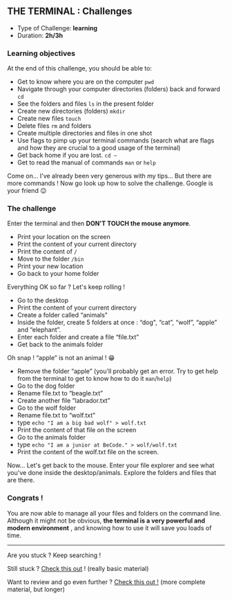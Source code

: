 ## THE TERMINAL : Challenges

- Type of Challenge: **learning**
- Duration: **2h/3h**

### Learning objectives

At the end of this challenge, you should be able to:

- Get to know where you are on the computer `pwd`
- Navigate through your computer directories (folders) back and forward `cd`
- See the folders and files `ls` in the present folder
- Create new directories (folders) `mkdir`
- Create new files `touch`
- Delete files `rm` and folders
- Create multiple directories and files in one shot
- Use flags to pimp up your terminal commands (search what are flags and how they are crucial to a good usage of the terminal)
- Get back home if you are lost. `cd ~`
- Get to read the manual of commands `man` or `help`

Come on… I've already been very generous with my tips... But there are more commands ! Now go look up how to solve the challenge. Google is your friend 😉

### The challenge

Enter the terminal and then **DON'T TOUCH the mouse anymore**.

- Print your location on the screen
- Print the content of your current directory
- Print the content of `/`
- Move to the folder `/bin`
- Print your new location
- Go back to your home folder

Everything OK so far ? Let's keep rolling !

- Go to the desktop
- Print the content of your current directory
- Create a folder called “animals"
- Inside the folder, create 5 folders at once : “dog", “cat”, “wolf”, “apple” and “elephant”.
- Enter each folder and create a file “file.txt”
- Get back to the animals folder

Oh snap ! “apple” is not an animal ! 😁

- Remove the folder “apple” (you'll probably get an error. Try to get help from the terminal to get to know how to do it `man`/`help`)
- Go to the dog folder
- Rename file.txt to “beagle.txt”
- Create another file “labrador.txt”
- Go to the wolf folder
- Rename file.txt to “wolf.txt”
- type `echo "I am a big bad wolf" > wolf.txt`
- Print the content of that file on the screen
- Go to the animals folder
- type `echo "I am a junior at BeCode." > wolf/wolf.txt`
- Print the content of the wolf.txt file on the screen.

Now… Let's get back to the mouse. Enter your file explorer and see what you've done inside the desktop/animals. Explore the folders and files that are there.

### Congrats !

You are now able to manage all your files and folders on the command line. Although it might not be obvious, **the terminal is a very powerful and modern environment** , and knowing how to use it will save you loads of time.

---

Are you stuck ? Keep searching !

Still stuck ? [Check this out](https://www.youtube.com/watch?v=5XgBd6rjuDQ&t=8s&ab_channel=JesseShowalter) ! (really basic material)

Want to review and go even further ? [Check this out !](https://www.youtube.com/watch?v=uwAqEzhyjtw&t=1s&ab_channel=TraversyMedia) (more complete material, but longer)
